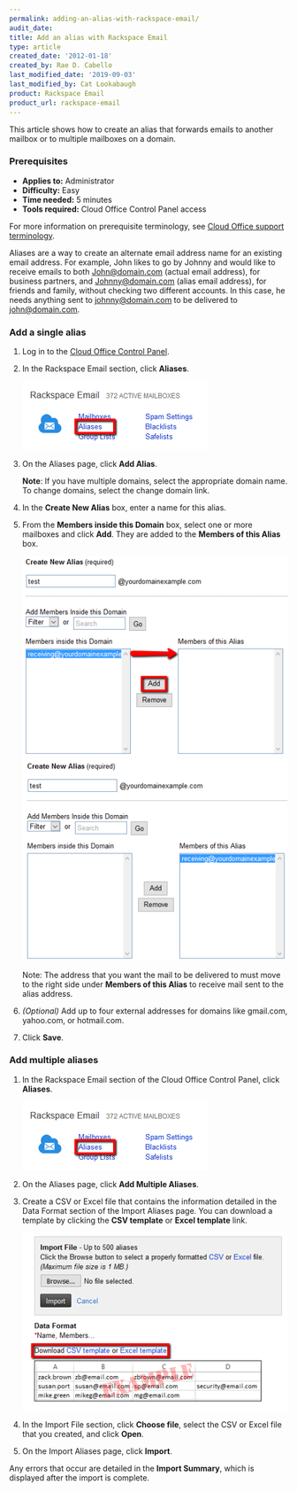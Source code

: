 ```yaml
---
permalink: adding-an-alias-with-rackspace-email/
audit_date:
title: Add an alias with Rackspace Email
type: article
created_date: '2012-01-18'
created_by: Rae D. Cabello
last_modified_date: '2019-09-03'
last_modified_by: Cat Lookabaugh
product: Rackspace Email
product_url: rackspace-email
---
```


This article shows how to create an alias that forwards emails to another mailbox or to multiple mailboxes on a domain.

### Prerequisites

- **Applies to:** Administrator
- **Difficulty:** Easy
- **Time needed:** 5 minutes
- **Tools required:** Cloud Office Control Panel access

For more information on prerequisite terminology, see [Cloud Office support terminology](/how-to/cloud-office-support-terminology).

Aliases are a way to create an alternate email address name for an existing email address. For example, John likes to go by Johnny and would like to receive emails to both John@domain.com (actual email address), for business partners, and Johnny@domain.com (alias email address), for friends and family, without checking two different accounts. In this case, he needs anything sent to johnny@domain.com to be delivered to john@domain.com.

### Add a single alias

1. Log in to the [Cloud Office Control Panel](https://cp.rackspace.com/).
2. In the Rackspace Email section, click **Aliases**.

    <img src="aliases_CP1.png" />

3. On the Aliases page, click **Add Alias**.

    **Note**: If you have multiple domains, select the appropriate domain name. To change domains, select the change domain link.

4. In the **Create New Alias** box, enter a name for this alias.
5. From the **Members inside this Domain** box, select one or more mailboxes and click **Add**. They are added to the **Members of this Alias** box.

    <img src="members_of_domain.png" />

    <img src="members_of_alias.png" />

    Note: The address that you want the mail to be delivered to must move to the right side under **Members of this Alias** to receive mail sent to the alias address.

6. *(Optional)* Add up to four external addresses for domains like gmail.com, yahoo.com, or hotmail.com.
7. Click **Save**.

### Add multiple aliases

1. In the Rackspace Email section of the Cloud Office Control Panel, click **Aliases**.

    <img src="aliases_CP1.png" />

2. On the Aliases page, click **Add Multiple Aliases**.
3. Create a CSV or Excel file that contains the information detailed in the Data Format section of the Import Aliases page. You can download a template by clicking the **CSV template** or **Excel template** link.

    <img src="multiple_aliases.png" />

4. In the Import File section, click **Choose file**, select the CSV or Excel file that you created, and click **Open**.
5. On the Import Aliases page, click **Import**.
    
Any errors that occur are detailed in the **Import Summary**, which is displayed after the import is complete.
